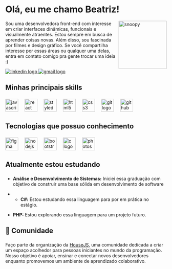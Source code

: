 
<h1 align="left">Olá, eu me chamo Beatriz!</h1>

<img src="https://github.com/beatrxzw/beatrxzw/blob/main/ezgif-2-c74634073e.gif" alt="snoopy" min-width="150px" max-width="150px" width="150px" align="right">
<p align="left">Sou uma desenvolvedora front-end com interesse em criar interfaces dinâmicas, funcionais e visualmente atraentes. Estou sempre em busca de aprender coisas novas. Além disso,  sou fascinada por filmes e design gráfico. Se você compartilha interesse por essas áreas ou qualquer uma delas, entra em contato comigo pra gente trocar uma ideia :)</p>

<div align="left">
  <a href="https://www.linkedin.com/in/beatriz-lopes-20a614208/" target="_blank">
    <img src="https://img.shields.io/badge/LinkedIn-0077B5?style=for-the-badge&logo=linkedin&logoColor=white" alt="linkedin logo"  />
  </a>
  
  </a>
  <a href="mailto:beatrizlopes.devs@gmail.com" target="_blank">
    <img src="https://img.shields.io/badge/Gmail-D14836?style=for-the-badge&logo=gmail&logoColor=white" alt="gmail logo"  />
  </a>
</div>

###

<h2 align="left">Minhas principais skills</h2>

###

<div align="left">
  <img src="https://cdn.jsdelivr.net/gh/devicons/devicon/icons/javascript/javascript-original.svg" height="40" alt="javascript logo"  />
  <img width="12" />
  <img src="https://cdn.jsdelivr.net/gh/devicons/devicon/icons/react/react-original.svg" height="40" alt="react logo"  />
  <img width="12" />
  <img src="https://skillicons.dev/icons?i=styledcomponents" height="40" alt="styledcomponents logo"  />
  <img width="12" />
  <img src="https://cdn.simpleicons.org/html5/E34F26" height="40" alt="html5 logo"  />
  <img width="12" />
  <img src="https://cdn.simpleicons.org/css3/1572B6" height="40" alt="css3 logo"  />
  <img width="12" />
  <img src="https://cdn.simpleicons.org/git/F05032" height="40" alt="git logo"  />
  <img width="12" />
  <img src="https://cdn.simpleicons.org/github/181717" height="40" alt="github logo"  />
</div>

###

<h2 align="left">Tecnologias que possuo conhecimento</h2>

###

<div align="left">
  <img src="https://cdn.jsdelivr.net/gh/devicons/devicon/icons/figma/figma-original.svg" height="40" alt="figma logo"  />
  <img width="12" />
  <img src="https://cdn.jsdelivr.net/gh/devicons/devicon/icons/nodejs/nodejs-original.svg" height="40" alt="nodejs logo"  />
  <img width="12" />
  <img src="https://cdn.jsdelivr.net/gh/devicons/devicon/icons/bootstrap/bootstrap-original.svg" height="40" alt="bootstrap logo"  />
  <img width="12" />
  <img src="https://cdn.jsdelivr.net/gh/devicons/devicon/icons/c/c-original.svg" height="40" alt="c logo"  />
  <img width="12" />
  <img src="https://cdn.jsdelivr.net/gh/devicons/devicon/icons/photoshop/photoshop-plain.svg" height="40" alt="photoshop logo"  />
</div>

###

<h2 align="left"> Atualmente estou estudando</h2>

###

- **Análise e Desenvolvimento de Sistemas:** Iniciei essa graduação com objetivo de construir uma base sólida em desenvolvimento de software
  
- - **C#:** Estou estudando essa linguagem para por em prática no estágio.

- **PHP:** Estou explorando essa linguagem para um projeto futuro.

###

<h2 align="left">💬 Comunidade</h2>

###

<p align="left">Faço parte da organização da <a href="https://www.instagram.com/comunidadehousejs/">HouseJS</a>, uma comunidade dedicada a criar um espaço acolhedor para pessoas iniciantes no mundo da programação. Nosso objetivo é apoiar, ensinar e conectar novos desenvolvedores enquanto promovemos um ambiente de aprendizado colaborativo.</p>

###
